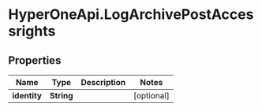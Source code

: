 # HyperOneApi.LogArchivePostAccessrights

## Properties

Name | Type | Description | Notes
------------ | ------------- | ------------- | -------------
**identity** | **String** |  | [optional] 


